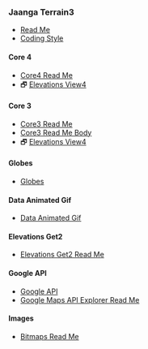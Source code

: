 

### Jaanga Terrain3
* [Read Me]( #https://jaanga.github.io/terrain3/readme.md )
* [Coding Style]( #https://jaanga.github.io/terrain3/coding-style.md )
#### Core 4
* [Core4 Read Me]( #https://jaanga.github.io/terrain3/core4/readme-body.md )
* &#x1F5D7; [Elevations View4]( https://jaanga.github.io/terrain3/core4/index.html )

#### Core 3
* [Core3 Read Me]( #https://jaanga.github.io/terrain3/elevations-core3/readme.md )
* [Core3 Read Me Body ]( #https://jaanga.github.io/terrain3/elevations-core3/readme-body.md )
* &#x1F5D7; [Elevations View4]( https://jaanga.github.io/terrain3/elevations-core3/index.html )


#### Globes
* [Globes]( #https://jaanga.github.io/terrain3/globes/readme.md )

#### Data Animated Gif
* [Data Animated Gif]( #https://jaanga.github.io/terrain3/data-animated-gif/readme.md )

#### Elevations Get2
* [Elevations Get2 Read Me]( #https://jaanga.github.io/terrain3/elevations-get2/readme.md )

#### Google API
* [Google API]( #https://jaanga.github.io/terrain3/google-api/readme.md )
* [Google Maps API Explorer Read Me]( #https://jaanga.github.io/terrain3/google-api/google-maps-api-explorer/readme.md )


#### Images
* [Bitmaps Read Me]( #https://jaanga.github.io/terrain3/bitmaps/readme.md )
